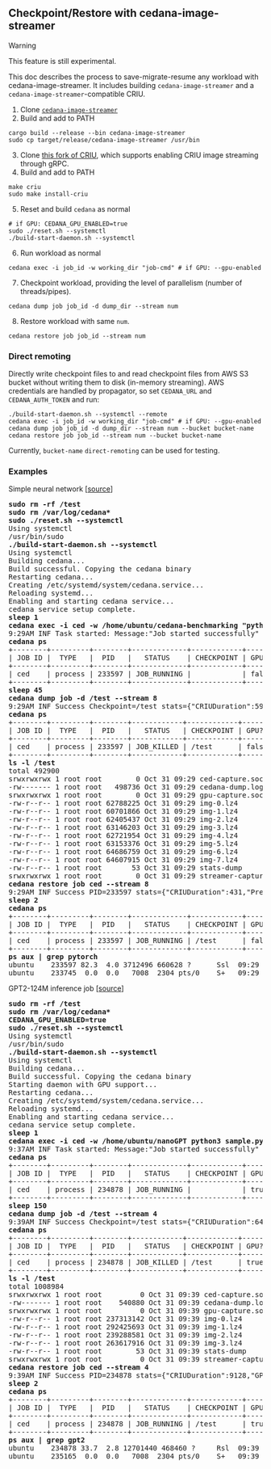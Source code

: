 ## Checkpoint/Restore with cedana-image-streamer
> [!WARNING]
> This feature is still experimental.

This doc describes the process to save-migrate-resume any workload with cedana-image-streamer. It includes building `cedana-image-streamer` and a `cedana-image-streamer`-compatible CRIU.

1. Clone [`cedana-image-streamer`](https://github.com/cedana/cedana-image-streamer)
2. Build and add to PATH
```
cargo build --release --bin cedana-image-streamer
sudo cp target/release/cedana-image-streamer /usr/bin
```
3. Clone [this fork of CRIU](https://github.com/lianakoleva/criu_), which supports enabling CRIU image streaming through gRPC. 
4. Build and add to PATH
```
make criu
sudo make install-criu
```
5. Reset and build `cedana` as normal
```
# if GPU: CEDANA_GPU_ENABLED=true
sudo ./reset.sh --systemctl
./build-start-daemon.sh --systemctl
```
6. Run workload as normal
```
cedana exec -i job_id -w working_dir "job-cmd" # if GPU: --gpu-enabled
```
7. Checkpoint workload, providing the level of parallelism (number of threads/pipes). 
```
cedana dump job job_id -d dump_dir --stream num
```
8. Restore workload with same `num`.
```
cedana restore job job_id --stream num
```

### Direct remoting
Directly write checkpoint files to and read checkpoint files from AWS S3 bucket without writing them to disk (in-memory streaming). AWS credentials are handled by propagator, so set `CEDANA_URL` and `CEDANA_AUTH_TOKEN` and run:
```
./build-start-daemon.sh --systemctl --remote
cedana exec -i job_id -w working_dir "job-cmd" # if GPU: --gpu-enabled
cedana dump job job_id -d dump_dir --stream num --bucket bucket-name
cedana restore job job_id --stream num --bucket bucket-name
```
Currently, `bucket-name` `direct-remoting` can be used for testing.

### Examples

Simple neural network [[source](https://github.com/cedana/cedana-benchmarking)]
<pre>
<b>sudo rm -rf /test</b>
<b>sudo rm /var/log/cedana*</b>
<b>sudo ./reset.sh --systemctl</b>
Using systemctl
/usr/bin/sudo
<b>./build-start-daemon.sh --systemctl</b>
Using systemctl
Building cedana...
Build successful. Copying the cedana binary
Restarting cedana...
Creating /etc/systemd/system/cedana.service...
Reloading systemd...
Enabling and starting cedana service...
cedana service setup complete.
<b>sleep 1</b>
<b>cedana exec -i ced -w /home/ubuntu/cedana-benchmarking "python3 benchmarks/1gb_pytorch.py"</b>
9:29AM INF Task started: Message:"Job started successfully"  PID:233597  JID:"ced"
<b>cedana ps</b>
+--------+---------+--------+-------------+------------+-------+
| JOB ID |  TYPE   |  PID   |   STATUS    | CHECKPOINT | GPU?  |
+--------+---------+--------+-------------+------------+-------+
| ced    | process | 233597 | JOB_RUNNING |            | false |
+--------+---------+--------+-------------+------------+-------+
<b>sleep 45</b>
<b>cedana dump job -d /test --stream 8</b>
9:29AM INF Success Checkpoint=/test stats={"CRIUDuration":598,"CheckpointFileStats":{"Duration":3,"Size":504211735},"PrepareDuration":13}
<b>cedana ps</b>
+--------+---------+--------+------------+------------+-------+
| JOB ID |  TYPE   |  PID   |   STATUS   | CHECKPOINT | GPU?  |
+--------+---------+--------+------------+------------+-------+
| ced    | process | 233597 | JOB_KILLED | /test      | false |
+--------+---------+--------+------------+------------+-------+
<b>ls -l /test</b>
total 492900
srwxrwxrwx 1 root root        0 Oct 31 09:29 ced-capture.sock
-rw------- 1 root root   498736 Oct 31 09:29 cedana-dump.log
srwxrwxrwx 1 root root        0 Oct 31 09:29 gpu-capture.sock
-rw-r--r-- 1 root root 62788225 Oct 31 09:29 img-0.lz4
-rw-r--r-- 1 root root 60701866 Oct 31 09:29 img-1.lz4
-rw-r--r-- 1 root root 62405437 Oct 31 09:29 img-2.lz4
-rw-r--r-- 1 root root 63146203 Oct 31 09:29 img-3.lz4
-rw-r--r-- 1 root root 62721954 Oct 31 09:29 img-4.lz4
-rw-r--r-- 1 root root 63153376 Oct 31 09:29 img-5.lz4
-rw-r--r-- 1 root root 64686759 Oct 31 09:29 img-6.lz4
-rw-r--r-- 1 root root 64607915 Oct 31 09:29 img-7.lz4
-rw-r--r-- 1 root root       53 Oct 31 09:29 stats-dump
srwxrwxrwx 1 root root        0 Oct 31 09:29 streamer-capture.sock
<b>cedana restore job ced --stream 8</b>
9:29AM INF Success PID=233597 stats={"CRIUDuration":431,"PrepareDuration":496}
<b>sleep 2</b>
<b>cedana ps</b>
+--------+---------+--------+-------------+------------+-------+
| JOB ID |  TYPE   |  PID   |   STATUS    | CHECKPOINT | GPU?  |
+--------+---------+--------+-------------+------------+-------+
| ced    | process | 233597 | JOB_RUNNING | /test      | false |
+--------+---------+--------+-------------+------------+-------+
<b>ps aux | grep pytorch</b>
ubuntu    233597 82.3  4.0 3712496 660628 ?      Ssl  09:29   0:02 python3 benchmarks/1gb_pytorch.py
ubuntu    233745  0.0  0.0   7008  2304 pts/0    S+   09:29   0:00 grep pytorch
</pre>

GPT2-124M inference job [[source](https://github.com/cedana/nanogpt)]
<pre>
<b>sudo rm -rf /test</b>
<b>sudo rm /var/log/cedana*</b>
<b>CEDANA_GPU_ENABLED=true</b>
<b>sudo ./reset.sh --systemctl</b>
Using systemctl
/usr/bin/sudo
<b>./build-start-daemon.sh --systemctl</b>
Using systemctl
Building cedana...
Build successful. Copying the cedana binary
Starting daemon with GPU support...
Restarting cedana...
Creating /etc/systemd/system/cedana.service...
Reloading systemd...
Enabling and starting cedana service...
cedana service setup complete.
<b>sleep 1</b>
<b>cedana exec -i ced -w /home/ubuntu/nanoGPT python3 sample.py --init_from=gpt2 --start=tell me a story --wait_for_cr=True --gpu-enabled</b>
9:37AM INF Task started: Message:"Job started successfully"  PID:234878  JID:"ced"
<b>cedana ps</b>
+--------+---------+--------+-------------+------------+------+
| JOB ID |  TYPE   |  PID   |   STATUS    | CHECKPOINT | GPU? |
+--------+---------+--------+-------------+------------+------+
| ced    | process | 234878 | JOB_RUNNING |            | true |
+--------+---------+--------+-------------+------------+------+
<b>sleep 150</b>
<b>cedana dump job -d /test --stream 4</b>
9:39AM INF Success Checkpoint=/test stats={"CRIUDuration":645,"CheckpointFileStats":{"Duration":4,"Size":1032645332},"GPUDuration":1996,"PrepareDuration":13}
<b>cedana ps</b>
+--------+---------+--------+------------+------------+------+
| JOB ID |  TYPE   |  PID   |   STATUS   | CHECKPOINT | GPU? |
+--------+---------+--------+------------+------------+------+
| ced    | process | 234878 | JOB_KILLED | /test      | true |
+--------+---------+--------+------------+------------+------+
<b>ls -l /test</b>
total 1008984
srwxrwxrwx 1 root root         0 Oct 31 09:39 ced-capture.sock
-rw------- 1 root root    540880 Oct 31 09:39 cedana-dump.log
srwxrwxrwx 1 root root         0 Oct 31 09:39 gpu-capture.sock
-rw-r--r-- 1 root root 237313142 Oct 31 09:39 img-0.lz4
-rw-r--r-- 1 root root 292425693 Oct 31 09:39 img-1.lz4
-rw-r--r-- 1 root root 239288581 Oct 31 09:39 img-2.lz4
-rw-r--r-- 1 root root 263617916 Oct 31 09:39 img-3.lz4
-rw-r--r-- 1 root root        53 Oct 31 09:39 stats-dump
srwxrwxrwx 1 root root         0 Oct 31 09:39 streamer-capture.sock
<b>cedana restore job ced --stream 4</b>
9:39AM INF Success PID=234878 stats={"CRIUDuration":9128,"GPUDuration":8810,"GPURestoreStats":{"copyMemTime":240,"replayCallsTime":7565},"PrepareDuration":1497}
<b>sleep 2</b>
<b>cedana ps</b>
+--------+---------+--------+-------------+------------+------+
| JOB ID |  TYPE   |  PID   |   STATUS    | CHECKPOINT | GPU? |
+--------+---------+--------+-------------+------------+------+
| ced    | process | 234878 | JOB_RUNNING | /test      | true |
+--------+---------+--------+-------------+------------+------+
<b>ps aux | grep gpt2</b>
ubuntu    234878 33.7  2.8 12701440 468460 ?     Rsl  09:39   0:03 python3 sample.py --init_from=gpt2 --start=tell me a story --wait_for_cr=True
ubuntu    235165  0.0  0.0   7008  2304 pts/0    S+   09:39   0:00 grep gpt2
</pre>
